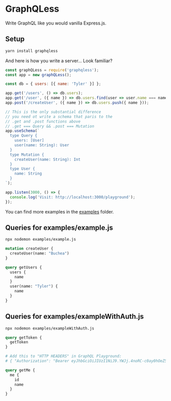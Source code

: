 # GraphQLess

Write GraphQL like you would vanilla Express.js.

## Setup

```bash
yarn install graphqless
```

And here is how you write a server... Look familiar?

```jsx
const graphQLess = require('graphqless');
const app = new graphQLess();

const db = { users: [{ name: 'Tyler' }] };

app.get('/users', () => db.users);
app.get('/user', ({ name }) => db.users.find(user => user.name === name));
app.post('/createUser', ({ name }) => db.users.push({ name }));

// This is the only substantial difference
// you need ot write a schema that paris to the
// .get and .post functions above
// .get === Query && .post === Mutation
app.useSchema(`
  type Query {
    users: [User]
    user(name: String): User
  }
  type Mutation {
    createUser(name: String): Int
  }
  type User {
    name: String
  }
`);

app.listen(3000, () => {
  console.log('Visit: http://localhost:3000/playground');
});
```

You can find more examples in the [examples](/examples) folder.

## Queries for examples/example.js

```bash
npx nodemon examples/example.js
```

```graphql
mutation createUser {
  createUser(name: "Buchea")
}

query getUsers {
  users {
    name
  }
  user(name: "Tyler") {
    name
  }
}
```

## Queries for examples/exampleWithAuth.js

```bash
npx nodemon examples/exampleWithAuth.js
```

```graphql
query getToken {
  getToken
}

# Add this to "HTTP HEADERS" in GraphQL Playground:
# { "Authorization": "Bearer eyJhbGciOiJIUzI1NiJ9.YWJj.4noRC-c0ay0hOeZ5Cgc80MVS0P4p4FrR2lJFzMNSnE4" }

query getMe {
  me {
    id
    name
  }
}
```
